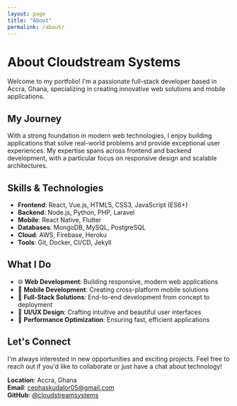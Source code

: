 ```yaml
---
layout: page
title: "About"
permalink: /about/
---
```


# About Cloudstream Systems

Welcome to my portfolio! I'm a passionate full-stack developer based in Accra, Ghana, specializing in creating innovative web solutions and mobile applications.

## My Journey

With a strong foundation in modern web technologies, I enjoy building applications that solve real-world problems and provide exceptional user experiences. My expertise spans across frontend and backend development, with a particular focus on responsive design and scalable architectures.

## Skills & Technologies

- **Frontend**: React, Vue.js, HTML5, CSS3, JavaScript (ES6+)
- **Backend**: Node.js, Python, PHP, Laravel
- **Mobile**: React Native, Flutter
- **Databases**: MongoDB, MySQL, PostgreSQL
- **Cloud**: AWS, Firebase, Heroku
- **Tools**: Git, Docker, CI/CD, Jekyll

## What I Do

- 🌐 **Web Development**: Building responsive, modern web applications
- 📱 **Mobile Development**: Creating cross-platform mobile solutions
- 🔧 **Full-Stack Solutions**: End-to-end development from concept to deployment
- 🎨 **UI/UX Design**: Crafting intuitive and beautiful user interfaces
- 🚀 **Performance Optimization**: Ensuring fast, efficient applications

## Let's Connect

I'm always interested in new opportunities and exciting projects. Feel free to reach out if you'd like to collaborate or just have a chat about technology!

**Location**: Accra, Ghana  
**Email**: [cephaskudalor05@gmail.com](mailto:cephaskudalor05@gmail.com)  
**GitHub**: [@cloudstreamsystems](https://github.com/cloudstreamsystems)